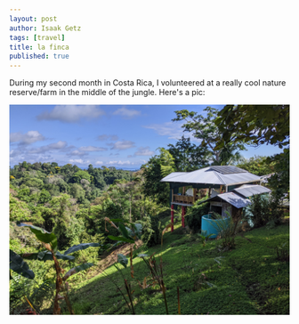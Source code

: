 ```yaml
---
layout: post
author: Isaak Getz
tags: [travel]
title: la finca
published: true
---
```


During my second month in Costa Rica, I volunteered at a really cool nature
reserve/farm in the middle of the jungle. Here's a pic:

<!-- <img src="/assets/images/costarica/la-finca.jpg" alt="The farm I stayed at." width="400" /> -->
![The farm I stayed at.](/assets/images/costarica/la-finca.jpg)

